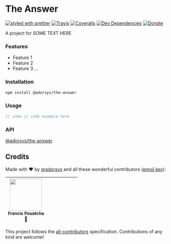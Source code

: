 # The Answer

[![styled with prettier](https://img.shields.io/badge/styled_with-prettier-ff69b4.svg)](https://github.com/prettier/prettier)
[![Travis](https://img.shields.io/travis/adorsys/the-answer.svg)](https://travis-ci.org/adorsys/the-answer)
[![Coveralls](https://img.shields.io/coveralls/adorsys/the-answer.svg)](https://coveralls.io/github/adorsys/the-answer)
[![Dev Dependencies](https://david-dm.org/adorsys/the-answer/dev-status.svg)](https://david-dm.org/adorsys/the-answer?type=dev)
[![Donate](https://img.shields.io/badge/donate-paypal-blue.svg)](https://paypal.me/radzom)

A project for SOME TEXT HERE

### Features

 - Feature 1
 - Feature 2
 - Feature 3
...

### Installation

```bash
npm install @adorsys/the-answer
```

### Usage

```js
// some js code example here
```


### API

[@adorsys/the-answer](https://adorsys.github.io/the-answer/)


## Credits

Made with :heart: by [gradorsys](https://github.com/gradorsys) and all these wonderful contributors ([emoji key](https://github.com/kentcdodds/all-contributors#emoji-key)):

<!-- ALL-CONTRIBUTORS-LIST:START - Do not remove or modify this section -->
<!-- prettier-ignore -->
| <img src="https://avatars.githubusercontent.com/u/1225651?v=3" width="100px;"/><br /><sub><b>Francis Pouatcha</b></sub><br />🤔 | | | | | | |
| :---: | :---: | :---: | :---: | :---: | :---: | :---: |
<!-- ALL-CONTRIBUTORS-LIST:END -->

This project follows the [all-contributors](https://github.com/kentcdodds/all-contributors) specification. Contributions of any kind are welcome!
